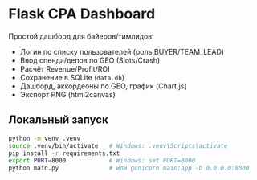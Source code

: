 # Flask CPA Dashboard

Простой дашборд для байеров/тимлидов:
- Логин по списку пользователей (роль BUYER/TEAM_LEAD)
- Ввод спенда/депов по GEO (Slots/Crash)
- Расчёт Revenue/Profit/ROI
- Сохранение в SQLite (`data.db`)
- Дашборд, аккордеоны по GEO, график (Chart.js)
- Экспорт PNG (html2canvas)

## Локальный запуск
```bash
python -m venv .venv
source .venv/bin/activate   # Windows: .venv\Scripts\activate
pip install -r requirements.txt
export PORT=8000            # Windows: set PORT=8000
python main.py              # или gunicorn main:app -b 0.0.0.0:8000